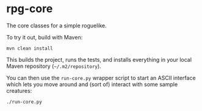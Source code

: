 rpg-core
========

The core classes for a simple roguelike.

To try it out, build with Maven:

    mvn clean install

This builds the project, runs the tests, and installs everything in
your local Maven repository (`~/.m2/repository`).

You can then use the `run-core.py` wrapper script to start an ASCII
interface which lets you move around and (sort of) interact with some
sample creatures:

    ./run-core.py

